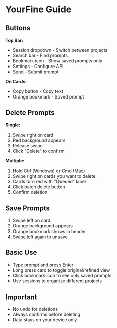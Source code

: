 # YourFine Guide

## Buttons

**Top Bar:**
- Session dropdown - Switch between projects
- Search bar - Find prompts
- Bookmark icon - Show saved prompts only
- Settings - Configure API
- Send - Submit prompt

**On Cards:**
- Copy button - Copy text
- Orange bookmark - Saved prompt

## Delete Prompts

**Single:**
1. Swipe right on card
2. Red background appears
3. Release swipe
4. Click "Delete" to confirm

**Multiple:**
1. Hold Ctrl (Windows) or Cmd (Mac)
2. Swipe right on cards you want to delete
3. Cards turn red with "Queued" label
4. Click batch delete button
5. Confirm deletion

## Save Prompts

1. Swipe left on card
2. Orange background appears
3. Orange bookmark shows in header
4. Swipe left again to unsave

## Basic Use

- Type prompt and press Enter
- Long press card to toggle original/refined view
- Click bookmark icon to see only saved prompts
- Use sessions to organize different projects

## Important

- No undo for deletions
- Always confirms before deleting
- Data stays on your device only